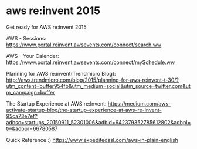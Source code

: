 # aws re:invent 2015

Get ready for AWS re:invent 2015


AWS - Sessions:
https://www.portal.reinvent.awsevents.com/connect/search.ww

AWS - Your Calender:
https://www.portal.reinvent.awsevents.com/connect/mySchedule.ww

Planning for AWS re:invent(Trendmicro Blog):
http://aws.trendmicro.com/blog/2015/planning-for-aws-reinvent-t-30/?utm_content=buffer954fb&utm_medium=social&utm_source=twitter.com&utm_campaign=buffer

The Startup Experience at AWS re:Invent:
https://medium.com/aws-activate-startup-blog/the-startup-experience-at-aws-re-invent-95ca73e7ef?adbsc=startups_20150911_52301006&adbid=642379352785612802&adbpl=tw&adbpr=66780587

Quick Reference :)
https://www.expeditedssl.com/aws-in-plain-english
